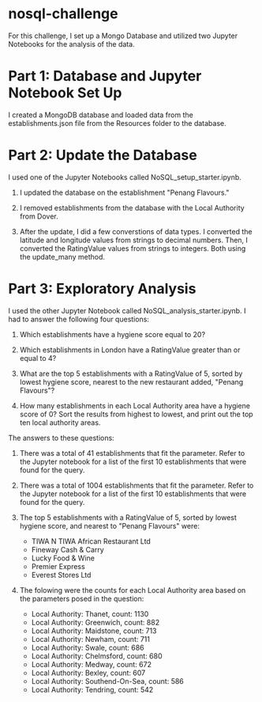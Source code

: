 # nosql-challenge

For this challenge, I set up a Mongo Database and utilized two Jupyter Notebooks for the analysis of the data.


# Part 1: Database and Jupyter Notebook Set Up

I created a MongoDB database and loaded data from the establishments.json file from the Resources folder to the database.


# Part 2: Update the Database

I used one of the Jupyter Notebooks called NoSQL_setup_starter.ipynb.

1. I updated the database on the establishment "Penang Flavours."

2. I removed establishments from the database with the Local Authority from Dover.

3. After the update, I did a few converstions of data types. I converted the latitude and longitude values from strings to decimal numbers. Then, I converted the RatingValue values from strings to integers. Both using the update_many method.


# Part 3: Exploratory Analysis

I used the other Jupyter Notebook called NoSQL_analysis_starter.ipynb. I had to answer the following four questions:

1.  Which establishments have a hygiene score equal to 20?

2.  Which establishments in London have a RatingValue greater than or equal to 4?

3.  What are the top 5 establishments with a RatingValue of 5, sorted by lowest hygiene score, nearest to the new restaurant added, "Penang Flavours"?

4.  How many establishments in each Local Authority area have a hygiene score of 0? Sort the results from highest to lowest, and print out the top ten local authority areas.


The answers to these questions:

1.  There was a total of 41 establishments that fit the parameter. Refer to the Jupyter notebook for a list of the first 10 establishments that were found for the query.

2.  There was a total of 1004 establishments that fit the parameter. Refer to the Jupyter notebook for a list of the first 10 establishments that were found for the query.

3.  The top 5 establishments with a RatingValue of 5, sorted by lowest hygiene score, and nearest to "Penang Flavours" were:
       - TIWA N TIWA African Restaurant Ltd
       - Fineway Cash & Carry
       - Lucky Food & Wine
       - Premier Express
       - Everest Stores Ltd

4.  The folowing were the counts for each Local Authority area based on the parameters posed in the question:
       - Local Authority: Thanet, count: 1130
       - Local Authority: Greenwich, count: 882
       - Local Authority: Maidstone, count: 713
       - Local Authority: Newham, count: 711
       - Local Authority: Swale, count: 686
       - Local Authority: Chelmsford, count: 680
       - Local Authority: Medway, count: 672
       - Local Authority: Bexley, count: 607
       - Local Authority: Southend-On-Sea, count: 586
       - Local Authority: Tendring, count: 542
